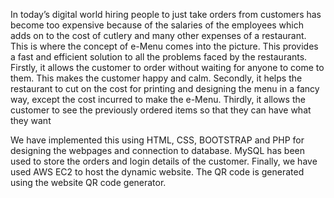 In today’s digital world hiring people to just take orders from customers has become too expensive because of the salaries of the employees which adds on to the cost of cutlery and many other expenses of a restaurant. This is where the concept of e-Menu comes into the picture. This provides a fast and efficient solution to all the problems faced by the restaurants. Firstly, it allows the customer to order without waiting for anyone to come to them. This makes the customer happy and calm. Secondly, it helps the restaurant to cut on the cost for printing and designing the menu in a fancy way, except the cost incurred to make the e-Menu. Thirdly, it allows the customer to see the previously ordered items so that they can have what they want

We have implemented this using HTML, CSS, BOOTSTRAP and PHP for designing the webpages and connection to database. MySQL has been used to store the orders and login details of the customer. Finally, we have used AWS EC2 to host the dynamic website. The QR code is generated using the website QR code generator.
